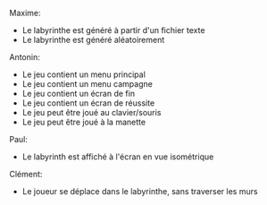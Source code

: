 Maxime:
- Le labyrinthe est généré à partir d'un fichier texte
- Le labyrinthe est généré aléatoirement

Antonin:
- Le jeu contient un menu principal
- Le jeu contient un menu campagne
- Le jeu contient un écran de fin
- Le jeu contient un écran de réussite
- Le jeu peut être joué au clavier/souris
- Le jeu peut être joué à la manette

Paul:
- Le labyrinth est affiché à l'écran en vue isométrique

Clément:
- Le joueur se déplace dans le labyrinthe, sans traverser les murs